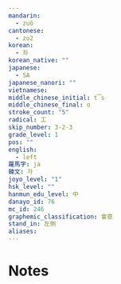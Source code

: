 ```yaml
---
mandarin:
  - zuǒ
cantonese:
  - zo2
korean:
  - 좌
korean_native: ""
japanese:
  - SA
japanese_nanori: ""
vietnamese:
middle_chinese_initial: t͡s
middle_chinese_final: ɑ
stroke_count: "5"
radical: 工
skip_number: 3-2-3
grade_level: 1
pos: ""
english:
  - left
羅馬字: ja
韓文: 자
joyo_level: "1"
hsk_level: ""
hanmun_edu_level: 中
danayo_id: 76
mc_id: 246
graphemic_classification: 會意
stand_in: 左側
aliases:
---
```


# Notes
